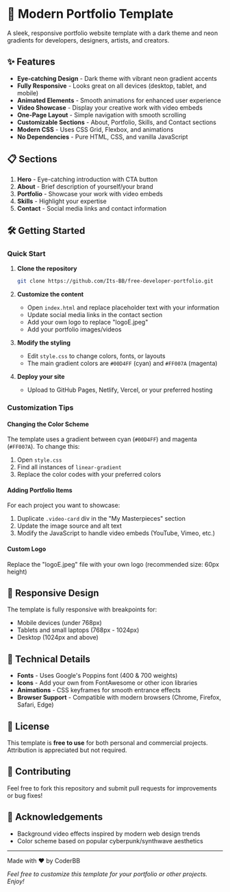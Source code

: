 # 🚀 Modern Portfolio Template

A sleek, responsive portfolio website template with a dark theme and neon gradients for developers, designers, artists, and creators.

## ✨ Features

- **Eye-catching Design** - Dark theme with vibrant neon gradient accents
- **Fully Responsive** - Looks great on all devices (desktop, tablet, and mobile)
- **Animated Elements** - Smooth animations for enhanced user experience
- **Video Showcase** - Display your creative work with video embeds
- **One-Page Layout** - Simple navigation with smooth scrolling
- **Customizable Sections** - About, Portfolio, Skills, and Contact sections
- **Modern CSS** - Uses CSS Grid, Flexbox, and animations
- **No Dependencies** - Pure HTML, CSS, and vanilla JavaScript

## 📋 Sections

1. **Hero** - Eye-catching introduction with CTA button
2. **About** - Brief description of yourself/your brand
3. **Portfolio** - Showcase your work with video embeds
4. **Skills** - Highlight your expertise
5. **Contact** - Social media links and contact information

## 🛠️ Getting Started

### Quick Start

1. **Clone the repository**
   ```bash
   git clone https://github.com/Its-BB/free-developer-portfolio.git
   ```

2. **Customize the content**
   - Open `index.html` and replace placeholder text with your information
   - Update social media links in the contact section
   - Add your own logo to replace "logoE.jpeg"
   - Add your portfolio images/videos

3. **Modify the styling**
   - Edit `style.css` to change colors, fonts, or layouts
   - The main gradient colors are `#00D4FF` (cyan) and `#FF007A` (magenta)

4. **Deploy your site**
   - Upload to GitHub Pages, Netlify, Vercel, or your preferred hosting

### Customization Tips

#### Changing the Color Scheme

The template uses a gradient between cyan (`#00D4FF`) and magenta (`#FF007A`). To change this:

1. Open `style.css`
2. Find all instances of `linear-gradient` 
3. Replace the color codes with your preferred colors

#### Adding Portfolio Items

For each project you want to showcase:

1. Duplicate `.video-card` div in the "My Masterpieces" section
2. Update the image source and alt text
3. Modify the JavaScript to handle video embeds (YouTube, Vimeo, etc.)

#### Custom Logo

Replace the "logoE.jpeg" file with your own logo (recommended size: 60px height)

## 📱 Responsive Design

The template is fully responsive with breakpoints for:
- Mobile devices (under 768px)
- Tablets and small laptops (768px - 1024px)
- Desktop (1024px and above)

## 🔧 Technical Details

- **Fonts** - Uses Google's Poppins font (400 & 700 weights)
- **Icons** - Add your own from FontAwesome or other icon libraries
- **Animations** - CSS keyframes for smooth entrance effects
- **Browser Support** - Compatible with modern browsers (Chrome, Firefox, Safari, Edge)

## 📝 License

This template is **free to use** for both personal and commercial projects. Attribution is appreciated but not required.

## 🤝 Contributing

Feel free to fork this repository and submit pull requests for improvements or bug fixes!

## 🙏 Acknowledgements

- Background video effects inspired by modern web design trends
- Color scheme based on popular cyberpunk/synthwave aesthetics

---

Made with ❤️ by CoderBB

*Feel free to customize this template for your portfolio or other projects. Enjoy!*
